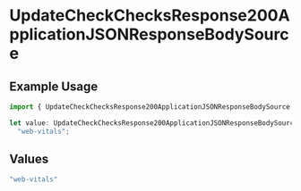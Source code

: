 # UpdateCheckChecksResponse200ApplicationJSONResponseBodySource

## Example Usage

```typescript
import { UpdateCheckChecksResponse200ApplicationJSONResponseBodySource } from "@vercel/sdk/models/operations";

let value: UpdateCheckChecksResponse200ApplicationJSONResponseBodySource =
  "web-vitals";
```

## Values

```typescript
"web-vitals"
```